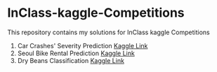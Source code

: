 # InClass-kaggle-Competitions
This repository contains my solutions for InClass kaggle Competitions
1. Car Crashes' Severity Prediction  [Kaggle Link](https://www.kaggle.com/c/car-crashes-severity-prediction)
2. Seoul Bike Rental Prediction  [Kaggle Link](https://www.kaggle.com/c/seoul-bike-rental-ai-pro-iti/overview)
3. Dry Beans Classification [Kaggle Link](https://www.kaggle.com/c/dry-beans-classification-iti-ai-pro-intake01/overview)

